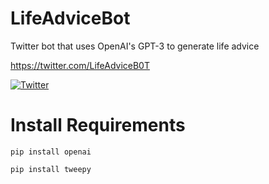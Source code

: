 # LifeAdviceBot
Twitter bot that uses OpenAI's GPT-3 to generate life advice

https://twitter.com/LifeAdviceB0T

[![Twitter](https://i.imgur.com/2KrZgm6.png)](https://twitter.com/LifeAdviceB0T)

# Install Requirements
```
pip install openai

pip install tweepy
```
